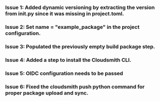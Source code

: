 


### Issue 1: Added dynamic versioning by extracting the version from __init__.py since it was missing in project.toml.

### Issue 2: Set name = "example_package" in the project configuration.

### Issue 3: Populated the previously empty **build package** step.  
      

### Issue 4: Added a step to install the Cloudsmith CLI.
     

### Issue 5: OIDC configuration needs to be passed
    

### Issue 6: Fixed the cloudsmith push python command for proper package upload and sync.

    